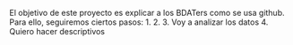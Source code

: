 El objetivo de este proyecto es explicar a los BDATers como se usa github. Para ello, seguiremos ciertos pasos:
1.
2.
3. Voy a analizar los datos
4. Quiero hacer descriptivos


